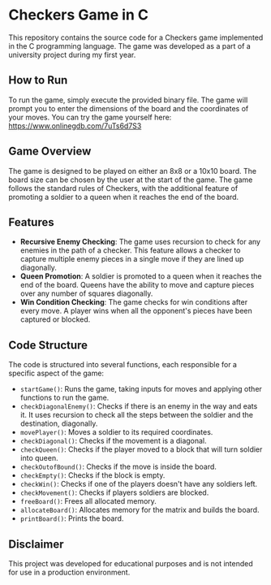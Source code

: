 # Checkers Game in C

This repository contains the source code for a Checkers game implemented in the C programming language. The game was developed as a part of a university project during my first year.

## How to Run

To run the game, simply execute the provided binary file. The game will prompt you to enter the dimensions of the board and the coordinates of your moves.
You can try the game yourself here: https://www.onlinegdb.com/7uTs6d7S3

## Game Overview

The game is designed to be played on either an 8x8 or a 10x10 board. The board size can be chosen by the user at the start of the game. The game follows the standard rules of Checkers, with the additional feature of promoting a soldier to a queen when it reaches the end of the board.

## Features

- **Recursive Enemy Checking**: The game uses recursion to check for any enemies in the path of a checker. This feature allows a checker to capture multiple enemy pieces in a single move if they are lined up diagonally.
- **Queen Promotion**: A soldier is promoted to a queen when it reaches the end of the board. Queens have the ability to move and capture pieces over any number of squares diagonally.
- **Win Condition Checking**: The game checks for win conditions after every move. A player wins when all the opponent's pieces have been captured or blocked.

## Code Structure

The code is structured into several functions, each responsible for a specific aspect of the game:

- `startGame()`: Runs the game, taking inputs for moves and applying other functions to run the game.
- `checkDiagonalEnemy()`: Checks if there is an enemy in the way and eats it. It uses recursion to check all the steps between the soldier and the destination, diagonally.
- `movePlayer()`: Moves a soldier to its required coordinates.
- `checkDiagonal()`: Checks if the movement is a diagonal.
- `checkQueen()`: Checks if the player moved to a block that will turn soldier into queen.
- `checkOutofBound()`: Checks if the move is inside the board.
- `checkEmpty()`: Checks if the block is empty.
- `checkWin()`: Checks if one of the players doesn't have any soldiers left.
- `checkMovement()`: Checks if players soldiers are blocked.
- `freeBoard()`: Frees all allocated memory.
- `allocateBoard()`: Allocates memory for the matrix and builds the board.
- `printBoard()`: Prints the board.


## Disclaimer

This project was developed for educational purposes and is not intended for use in a production environment.
